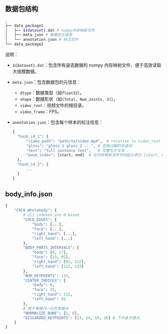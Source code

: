 ## 数据包结构

```bash
.
├── data_package1
│   ├── ${dataset}.dat # numpy内存映射文件
│   ├── meta.json # 数据包元信息
│   └── annotation.json # 标注文件
└── data_package2
```

说明：

- `${dataset}.dat`：包含所有姿态数据的 numpy 内存映射文件，便于高效读取大规模数据。
- `meta.json`：包含数据包的元信息：
  - `dtype`：数据类型（如`float32`）。
  - `shape`：数据形状（如`(Total, Num_Joints, 3)`）。
  - `video_root`：视频文件的根目录。
  - `video_frame`：FPS。
- `annotation.json`：包含每个样本的标注信息：

  ```python
  {
  	"hash_id_1": {
  		"video_path": "path/to/video.mp4",	# relative to video_root
  		"gloss": "gloss_1 gloss_2 ...",	# 空格分隔的手语词
  		"text": "full sentence text",	# 完整句子文本
  		"pose_index": [start, end]	# 在内存映射文件中的起止索引 [start, end)
  	},
  	"hash_id_2": {
  		...
  	}
  }
  ```

## body_info.json

```python
{
	"COCO_Wholebody": {
        # all indexes are 0-based
		"COCO_EDGES": {
			"body": [...],
			"face": [...],
			"right_hand": [...],
			"left_hand": [...]
		},
		"BODY_PARTS_INTERVALS": {
			"body": [0, 17],
			"face": [23, 91],
			"right_hand": [91, 112],
			"left_hand": [112, 133]
		},
		"NUM_KEYPOINTS": 133,
		"CENTER_INDICES": {
			"body": 0,
			"face": 31,
			"right_hand": 112,
			"left_hand": 91
		},
        # 用于骨骼归一化的骨骼对
		"NORMALIZE_BONE": [5, 6],
		"DISCARDED_KEYPOINTS": [13, 14, 15, 16] # 下半身关键点,
	}
}
```

